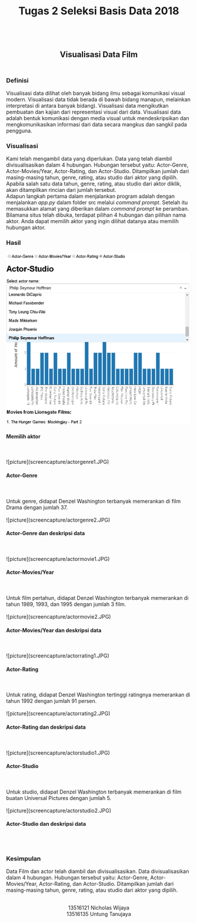 <h1 align="center">
  <br>
  Tugas 2 Seleksi Basis Data 2018
  <br>
  <br>
</h1>

<h2 align="center">
  <br>
  Visualisasi Data Film
  <br>
  <br>
</h2>


### Definisi
Visualisasi data dilihat oleh banyak bidang ilmu sebagai komunikasi visual modern. Visualisasi data tidak berada di bawah bidang manapun, melainkan interpretasi di antara banyak bidang). Visualisasi data mengikutkan pembuatan dan kajian dari representasi visual dari data. Visualisasi data adalah bentuk komunikasi dengan media visual untuk mendeskripsikan dan mengkomunikasikan informasi dari data secara mangkus dan sangkil pada pengguna.

### Visualisasi
Kami telah mengambil data yang diperlukan. Data yang telah diambil divisualisasikan dalam 4 hubungan. Hubungan tersebut yaitu: Actor-Genre, Actor-Movies/Year, Actor-Rating, dan Actor-Studio. Ditampilkan jumlah dari masing-masing tahun, genre, rating, atau studio dari aktor yang dipilih. Apabila salah satu data tahun, genre, rating, atau studio dari aktor diklik, akan ditampilkan rincian dari jumlah tersebut. 
<br>
Adapun langkah pertama dalam menjalankan program adalah dengan menjalankan *app.py* dalam folder src melalui *command prompt*.  Setelah itu memasukkan alamat yang diberikan dalam *command prompt* ke peramban. Bilamana situs telah dibuka, terdapat pilihan 4 hubungan dan pilihan nama aktor. Anda dapat memilih aktor yang ingin dilihat datanya atau memilih hubungan aktor.

### Hasil
![picture](screencapture/actor.JPG)

#### Memilih aktor
<br>
<br>
![picture](screencapture/actorgenre1.JPG)

#### Actor-Genre
<br>
<br>
Untuk genre, didapat Denzel Washington terbanyak memerankan di film Drama dengan jumlah 37.
<br>
<br>
![picture](screencapture/actorgenre2.JPG)

#### Actor-Genre dan deskripsi data 
<br>
<br>
![picture](screencapture/actormovie1.JPG)

#### Actor-Movies/Year
<br>
<br>
Untuk film pertahun, didapat Denzel Washington terbanyak memerankan di tahun 1989, 1993, dan 1995 dengan jumlah 3 film.
<br>
<br>
![picture](screencapture/actormovie2.JPG)

#### Actor-Movies/Year dan deskripsi data 
<br>
<br>
![picture](screencapture/actorrating1.JPG)

#### Actor-Rating
<br>
<br>
Untuk rating, didapat Denzel Washington tertinggi ratingnya memerankan di tahun 1992 dengan jumlah 91 persen.
<br>
<br>
![picture](screencapture/actorrating2.JPG)

#### Actor-Rating dan deskripsi data 
<br>
<br>
![picture](screencapture/actorstudio1.JPG)

#### Actor-Studio
<br>
<br>
Untuk studio, didapat Denzel Washington terbanyak memerankan di film buatan Universal Pictures dengan jumlah 5.
<br>
<br>
![picture](screencapture/actorstudio2.JPG)

#### Actor-Studio dan deskripsi data 
<br>
<br>

### Kesimpulan
Data Film dan actor telah diambil dan divisualisasikan. Data divisualisasikan dalam 4 hubungan. Hubungan tersebut yaitu: Actor-Genre, Actor-Movies/Year, Actor-Rating, dan Actor-Studio. Ditampilkan jumlah dari masing-masing tahun, genre, rating, atau studio dari aktor yang dipilih. 

<p align="center">
  <br>
  13516121 Nicholas Wijaya
  <br>
  13516135 Untung Tanujaya
  <br>
  <br>
</p>